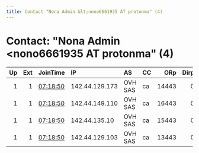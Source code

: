 ```yaml
---
title: Contact "Nona Admin &lt;nono6661935 AT protonma" (4)
---
```


# Contact: "Nona Admin &lt;nono6661935 AT protonma" (4)

|   Up |   Ext | JoinTime                                                                                              | IP             | AS      | CC   |   ORp |   Dirp | OS    | Version   | Nickname   |   eFamMembers |
|-----:|------:|:------------------------------------------------------------------------------------------------------|:---------------|:--------|:-----|------:|-------:|:------|:----------|:-----------|--------------:|
|    1 |     1 | [07:18:50](https://nusenu.github.io/OrNetStats/w/relay/5E0A5F0D8C428803172DFC1F26A04F892D9F2A74.html) | 142.44.129.173 | OVH SAS | ca   | 14443 |      0 | Linux | 0.4.6.8   | darklab14  |            16 |
|    1 |     1 | [07:18:50](https://nusenu.github.io/OrNetStats/w/relay/65303FA8100C51D4EB1D7E014AA72B8EFC023385.html) | 142.44.149.110 | OVH SAS | ca   | 16443 |      0 | Linux | 0.4.6.8   | darklab16  |            16 |
|    1 |     1 | [07:18:50](https://nusenu.github.io/OrNetStats/w/relay/7F9FF489559FA45B228161E39E2867AB94171EAB.html) | 142.44.135.10  | OVH SAS | ca   | 15443 |      0 | Linux | 0.4.6.8   | darklab15  |            16 |
|    1 |     1 | [07:18:50](https://nusenu.github.io/OrNetStats/w/relay/C4FF4BD9F50A4EEED65056942109CD1FCE331BF3.html) | 142.44.129.103 | OVH SAS | ca   | 13443 |      0 | Linux | 0.4.6.8   | darklab13  |            16 |

